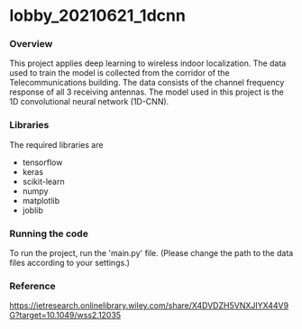 # lobby_20210621_1dcnn
### Overview ###
This project applies deep learning to wireless indoor localization.
The data used to train the model is collected from the corridor of the Telecommunications building.
The data consists of the channel frequency response of all 3 receiving antennas.
The model used in this project is the 1D convolutional neural network (1D-CNN).

### Libraries ###
The required libraries are
- tensorflow
- keras
- scikit-learn
- numpy
- matplotlib
- joblib


### Running the code ###
To run the project, run the 'main.py' file. (Please change the path to the data files according to your settings.)

### Reference ###
https://ietresearch.onlinelibrary.wiley.com/share/X4DVDZH5VNXJIYX44V9G?target=10.1049/wss2.12035
